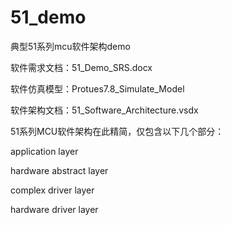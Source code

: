 # 51_demo
典型51系列mcu软件架构demo

软件需求文档：51_Demo_SRS.docx

软件仿真模型：Protues7.8_Simulate_Model

软件架构文档：51_Software_Architecture.vsdx

51系列MCU软件架构在此精简，仅包含以下几个部分：

application layer

hardware abstract layer  

complex driver layer

hardware driver layer
